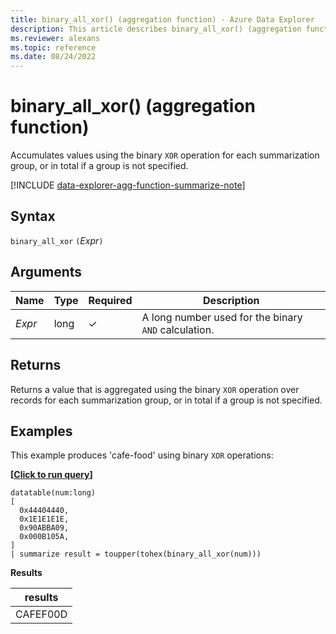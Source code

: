 ```yaml
---
title: binary_all_xor() (aggregation function) - Azure Data Explorer
description: This article describes binary_all_xor() (aggregation function) in Azure Data Explorer.
ms.reviewer: alexans
ms.topic: reference
ms.date: 08/24/2022
---
```

# binary_all_xor() (aggregation function)

Accumulates values using the binary `XOR` operation for each summarization group, or in total if a group is not specified.

[!INCLUDE [data-explorer-agg-function-summarize-note](../../includes/data-explorer-agg-function-summarize-note.md)]

## Syntax

`binary_all_xor` `(`*Expr*`)`

## Arguments

| Name | Type | Required | Description |
|--|--|--|--|
| *Expr* | long | &check; | A long number used for the binary `AND`  calculation. |

## Returns

Returns a value that is aggregated using the binary `XOR` operation over records for each summarization group, or in total if a group is not specified.

## Examples

This example produces 'cafe-food' using binary `XOR` operations:

**\[**[**Click to run query**](https://dataexplorer.azure.com/clusters/kvc6bc487453a064d3c9de.northeurope/databases/NewDatabase1?query=H4sIAAAAAAAAA0tJLAHCpJxUjbzSXKuc/Lx0TV6uaF4uBQWDChMTEwMQ1oFwDV0hEMq1NHB0cnI0sIRyDQwMnAwNTB2B3FherhqF4tLc3MSizKpUhaLU4tKcEgVbhZL80oKC1CKNkvyM1AqNpMy8xKLK+MScnPiK/CKQ9ZqamgCFqvREjwAAAA==)**\]**

```kusto
datatable(num:long)
[
  0x44404440,
  0x1E1E1E1E,
  0x90ABBA09,
  0x000B105A,
]
| summarize result = toupper(tohex(binary_all_xor(num)))
```

**Results**

|results|
|--|
|CAFEF00D|
